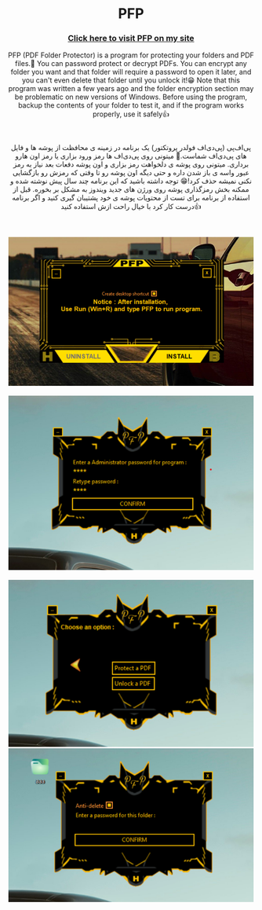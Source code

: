 <h1 align="center"> PFP </h1>
<h3 align="center"> <a href="https://loco81.ir/skills/PFP"> Click here to visit PFP on my site </a> </h3>
<p align="center"> PFP (PDF Folder Protector) is a program for protecting your folders and PDF files.🤔 You can password protect or decrypt PDFs. You can encrypt any folder you want and that folder will require a password to open it later, and you can't even delete that folder until you unlock it!😁 Note that this program was written a few years ago and the folder encryption section may be problematic on new versions of Windows. Before using the program, backup the contents of your folder to test it, and if the program works properly, use it safely👍 </p>
<br>
<p align="center">پی‌اف‌پی (پی‌دی‌اف فولدر پروتکتور) یک برنامه در زمینه ی محافظت از پوشه ها و فایل های پی‌دی‌اف شماست.🤔 میتونی روی پی‌دی‌اف ها رمز ورود بزاری یا رمز اون هارو برداری. میتونی روی پوشه ی دلخواهت رمز بزاری و اون پوشه دفعات بعد نیاز به رمز عبور واسه ی باز شدن داره و حتی دیگه اون پوشه رو تا وقتی که رمزش رو بازگشایی نکنی نمیشه حذف کرد!😁 توجه داشته باشید که این برنامه چند سال پیش نوشته شده و ممکنه بخش رمزگذاری پوشه روی ورژن های جدید ویندوز به مشکل بر بخوره. قبل از استفاده از برنامه برای تست از محتویات پوشه ی خود پشتیبان گیری کنید و اگر برنامه درست کار کرد با خیال راحت ازش استفاده کنید👍 </p>
<br>
<br>
<div align="center">
  <img width="500" src="/images/01.png" alt="PFP" />
</div>
<br>
<div align="center">
  <img width="500" src="/images/02.png" alt="PFP" />
</div>
<br>
<div align="center">
  <img width="500" src="/images/03.png" alt="PFP" />
</div>
<div align="center">
  <img width="500" src="/images/04.png" alt="PFP" />
</div>
